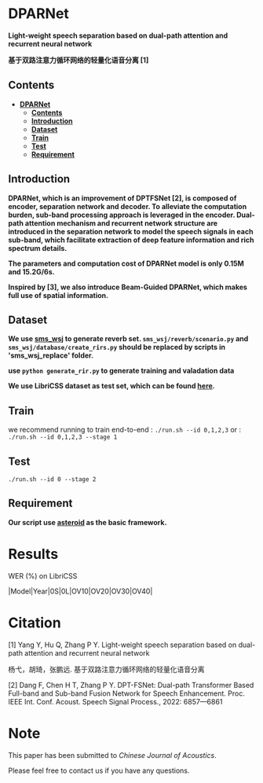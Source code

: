 # DPARNet
**Light-weight speech separation based on dual-path attention and recurrent neural network**

**基于双路注意力循环网络的轻量化语音分离 [1]**

## Contents 
* **[DPARNet](#dparnet)**
  * **[Contents](#contents)**
  * **[Introduction](#introduction)**
  * **[Dataset](#dataset)**
  * **[Train](#train)**
  * **[Test](#test)**
  * **[Requirement](#requirement)**

## Introduction
**DPARNet, which is an improvement of DPTFSNet [2], is composed of encoder, separation network and decoder. To alleviate the computation burden, sub-band processing approach is leveraged in the encoder. Dual-path attention mechanism and recurrent network structure are introduced in the separation network to model the speech signals in each sub-band, which facilitate extraction of deep feature information and rich spectrum details.**

**The parameters and computation cost of DPARNet model is only 0.15M and 15.2G/6s.**

**Inspired by [3], we also introduce Beam-Guided DPARNet, which makes full use of spatial information.**

## Dataset
**We use [sms_wsj][sms_wsj] to generate reverb set. ```sms_wsj/reverb/scenario.py``` and ```sms_wsj/database/create_rirs.py``` should be replaced by scripts in 'sms_wsj_replace' folder.**

**use ```python generate_rir.py``` to generate training and valadation data**

**We use LibriCSS dataset as test set, which can be found [here][libricss].**

## Train
we recommend running to train end-to-end :
```./run.sh --id 0,1,2,3```
or :
```./run.sh --id 0,1,2,3 --stage 1```

## Test
```./run.sh --id 0 --stage 2```

## Requirement
**Our script use [asteroid][asteroid] as the basic framework.** 

# Results
WER (%) on LibriCSS

|Model|Year|0S|0L|OV10|OV20|OV30|OV40|


# Citation
[1] Yang Y, Hu Q, Zhang P Y. Light-weight speech separation based on dual-path attention and recurrent neural network 

杨弋，胡琦，张鹏远. 基于双路注意力循环网络的轻量化语音分离

[2] Dang F, Chen H T, Zhang P Y. DPT-FSNet: Dual-path Transformer Based Full-band and Sub-band Fusion Network for Speech Enhancement. Proc. IEEE
Int. Conf. Acoust. Speech Signal Process., 2022: 6857—6861

# Note
This paper has been submitted to *Chinese Journal of Acoustics*.

Please feel free to contact us if you have any questions.

[libricss]: https://github.com/chenzhuo1011/libri_css
[asteroid]: https://github.com/asteroid-team/asteroid
[sms_wsj]: https://github.com/fgnt/sms_wsj


